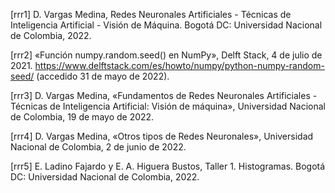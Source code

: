 [rrr1] D. Vargas Medina, Redes Neuronales Artificiales -  Técnicas de Inteligencia Artificial - Visión de Máquina. Bogotá DC: Universidad Nacional de Colombia, 2022.


[rrr2] «Función numpy.random.seed() en NumPy», Delft Stack, 4 de julio de 2021. https://www.delftstack.com/es/howto/numpy/python-numpy-random-seed/ (accedido 31 de mayo de 2022).


[rrr3] D. Vargas Medina, «Fundamentos de Redes Neuronales Artificiales - Técnicas de Inteligencia Artificial: Visión de máquina», Universidad Nacional de Colombia, 19 de mayo de 2022.

[rrr4] D. Vargas Medina, «Otros tipos de Redes Neuronales», Universidad Nacional de Colombia, 2 de junio de 2022.

[rrr5] E. Ladino Fajardo y E. A. Higuera Bustos, Taller 1. Histogramas. Bogotá DC: Universidad Nacional de Colombia, 2022.

